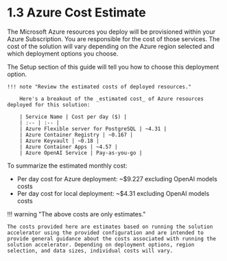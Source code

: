 # 1.3 Azure Cost Estimate

The Microsoft Azure resources you deploy will be provisioned within your Azure Subscription. You are responsible for the cost of those services. The cost of the solution will vary depending on the Azure region selected and which deployment options you choose.

The Setup section of this guide will tell you how to choose this deployment option.

    !!! note "Review the estimated costs of deployed resources."

        Here's a breakout of the _estimated cost_ of Azure resources deployed for this solution:
        
        | Service Name | Cost per day ($) |
        | :-- | :-- |
        | Azure Flexible server for PostgreSQL | ~4.31 |
        | Azure Container Registry | ~0.167 |
        | Azure Keyvault | ~0.18 |
        | Azure Container Apps | ~4.57 |
        | Azure OpenAI Service | Pay-as-you-go |

To summarize the estimated monthly cost:

- Per day cost for Azure deployment: ~$9.227 excluding OpenAI models costs
- Per day cost for local deployment: ~$4.31 excluding OpenAI models costs

!!! warning "The above costs are only estimates."

    The costs provided here are estimates based on running the solution accelerator using the provided configuration and are intended to provide general guidance about the costs associated with running the solution accelerator. Depending on deployment options, region selection, and data sizes, individual costs will vary.
